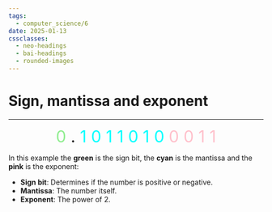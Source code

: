```yaml
---
tags:
  - computer_science/6
date: 2025-01-13
cssclasses:
  - neo-headings
  - bai-headings
  - rounded-images
---
```

# Sign, mantissa and exponent

***

<p style="font-size:xx-large;text-align:center;margin:0;"><span style="color:lightgreen;">0</span> . <span style="color:cyan;">1 0 1 1 0 1 0</span> <span style="color:pink;">0 0 1 1</span></p>

In this example the **green** is the sign bit, the **cyan** is the mantissa and the **pink** is the exponent:
- **Sign bit**: Determines if the number is positive or negative.
- **Mantissa**: The number itself.
- **Exponent**: The power of 2.
